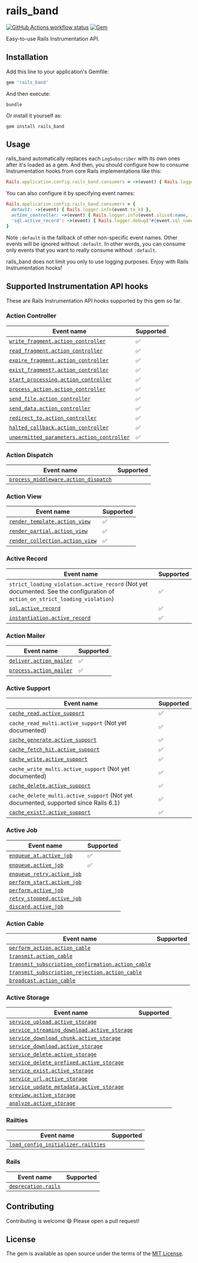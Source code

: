 # rails_band

<a href="https://github.com/yykamei/rails_band/actions/workflows/ci.yml"><img alt="GitHub Actions workflow status" src="https://github.com/yykamei/rails_band/actions/workflows/ci.yml/badge.svg"></a>
<a href="https://rubygems.org/gems/rails_band"><img alt="Gem" src="https://img.shields.io/gem/v/rails_band"></a>

Easy-to-use Rails Instrumentation API.

## Installation

Add this line to your application's Gemfile:

```ruby
gem 'rails_band'
```

And then execute:

```console
bundle
```

Or install it yourself as:

```console
gem install rails_band
```

## Usage

rails_band automatically replaces each `LogSubscriber` with its own ones after it's loaded as a gem. And then, you
should configure how to consume Instrumentation hooks from core Rails implementations like this:

```ruby
Rails.application.config.rails_band.consumers = ->(event) { Rails.logger.info(event.to_h) }
```

You can also configure it by specifying event names:

```ruby
Rails.application.config.rails_band.consumers = {
  default: ->(event) { Rails.logger.info(event.to_h) },
  action_controller: ->(event) { Rails.logger.info(event.slice(:name, :method, :path, :status, :controller, :action)) },
  'sql.active_record': ->(event) { Rails.logger.debug("#{event.sql_name}: #{event.sql}") },
}
```

Note `:default` is the fallback of other non-specific event names. Other events will be ignored without `:default`. In
other words, you can consume only events that you want to really consume without `:default`.

rails_band does not limit you only to use logging purposes. Enjoy with Rails Instrumentation hooks!

## Supported Instrumentation API hooks

These are Rails Instrumentation API hooks supported by this gem so far.

### Action Controller

| Event name                                                                                                                                                | Supported |
| --------------------------------------------------------------------------------------------------------------------------------------------------------- | --------- |
| [`write_fragment.action_controller`](https://guides.rubyonrails.org/active_support_instrumentation.html#write-fragment-action-controller)                 | ✅        |
| [`read_fragment.action_controller`](https://guides.rubyonrails.org/active_support_instrumentation.html#read-fragment-action-controller)                   | ✅        |
| [`expire_fragment.action_controller`](https://guides.rubyonrails.org/active_support_instrumentation.html#expire-fragment-action-controller)               | ✅        |
| [`exist_fragment?.action_controller`](https://guides.rubyonrails.org/active_support_instrumentation.html#exist-fragment-questionmark-action-controller)   | ✅        |
| [`start_processing.action_controller`](https://guides.rubyonrails.org/active_support_instrumentation.html#start-processing-action-controller)             | ✅        |
| [`process_action.action_controller`](https://guides.rubyonrails.org/active_support_instrumentation.html#process-action-action-controller)                 | ✅        |
| [`send_file.action_controller`](https://guides.rubyonrails.org/active_support_instrumentation.html#send-file-action-controller)                           | ✅        |
| [`send_data.action_controller`](https://guides.rubyonrails.org/active_support_instrumentation.html#send-data-action-controller)                           | ✅        |
| [`redirect_to.action_controller`](https://guides.rubyonrails.org/active_support_instrumentation.html#redirect-to-action-controller)                       | ✅        |
| [`halted_callback.action_controller`](https://guides.rubyonrails.org/active_support_instrumentation.html#halted-callback-action-controller)               | ✅        |
| [`unpermitted_parameters.action_controller`](https://guides.rubyonrails.org/active_support_instrumentation.html#unpermitted-parameters-action-controller) | ✅        |

### Action Dispatch

| Event name                                                                                                                                    | Supported |
| --------------------------------------------------------------------------------------------------------------------------------------------- | --------- |
| [`process_middleware.action_dispatch`](https://guides.rubyonrails.org/active_support_instrumentation.html#process-middleware-action-dispatch) |           |

### Action View

| Event name                                                                                                                          | Supported |
| ----------------------------------------------------------------------------------------------------------------------------------- | --------- |
| [`render_template.action_view`](https://guides.rubyonrails.org/active_support_instrumentation.html#render-template-action-view)     | ✅        |
| [`render_partial.action_view`](https://guides.rubyonrails.org/active_support_instrumentation.html#render-partial-action-view)       | ✅        |
| [`render_collection.action_view`](https://guides.rubyonrails.org/active_support_instrumentation.html#render-collection-action-view) | ✅        |

### Active Record

| Event name                                                                                                                      | Supported |
| ------------------------------------------------------------------------------------------------------------------------------- | --------- |
| `strict_loading_violation.active_record` (Not yet documented. See the configuration of `action_on_strict_loading_violation`)    | ✅        |
| [`sql.active_record`](https://guides.rubyonrails.org/active_support_instrumentation.html#sql-active-record)                     | ✅        |
| [`instantiation.active_record`](https://guides.rubyonrails.org/active_support_instrumentation.html#instantiation-active-record) | ✅        |

### Action Mailer

| Event name                                                                                                          | Supported |
| ------------------------------------------------------------------------------------------------------------------- | --------- |
| [`deliver.action_mailer`](https://guides.rubyonrails.org/active_support_instrumentation.html#deliver-action-mailer) | ✅        |
| [`process.action_mailer`](https://guides.rubyonrails.org/active_support_instrumentation.html#process-action-mailer) | ✅        |

### Active Support

| Event name                                                                                                                                  | Supported |
| ------------------------------------------------------------------------------------------------------------------------------------------- | --------- |
| [`cache_read.active_support`](https://guides.rubyonrails.org/active_support_instrumentation.html#cache-read-active-support)                 | ✅        |
| `cache_read_multi.active_support` (Not yet documented)                                                                                      | ✅        |
| [`cache_generate.active_support`](https://guides.rubyonrails.org/active_support_instrumentation.html#cache-generate-active-support)         | ✅        |
| [`cache_fetch_hit.active_support`](https://guides.rubyonrails.org/active_support_instrumentation.html#cache-fetch-hit-active-support)       | ✅        |
| [`cache_write.active_support`](https://guides.rubyonrails.org/active_support_instrumentation.html#cache-write-active-support)               | ✅        |
| `cache_write_multi.active_support` (Not yet documented)                                                                                     | ✅        |
| [`cache_delete.active_support`](https://guides.rubyonrails.org/active_support_instrumentation.html#cache-delete-active-support)             | ✅        |
| `cache_delete_multi.active_support` (Not yet documented, supported since Rails 6.1)                                                         | ✅        |
| [`cache_exist?.active_support`](https://guides.rubyonrails.org/active_support_instrumentation.html#cache-exist-questionmark-active-support) | ✅        |

### Active Job

| Event name                                                                                                                | Supported |
| ------------------------------------------------------------------------------------------------------------------------- | --------- |
| [`enqueue_at.active_job`](https://guides.rubyonrails.org/active_support_instrumentation.html#enqueue-at-active-job)       | ✅        |
| [`enqueue.active_job`](https://guides.rubyonrails.org/active_support_instrumentation.html#enqueue-active-job)             | ✅         |
| [`enqueue_retry.active_job`](https://guides.rubyonrails.org/active_support_instrumentation.html#enqueue-retry-active-job) |           |
| [`perform_start.active_job`](https://guides.rubyonrails.org/active_support_instrumentation.html#perform-start-active-job) |           |
| [`perform.active_job`](https://guides.rubyonrails.org/active_support_instrumentation.html#perform-active-job)             |           |
| [`retry_stopped.active_job`](https://guides.rubyonrails.org/active_support_instrumentation.html#retry-stopped-active-job) |           |
| [`discard.active_job`](https://guides.rubyonrails.org/active_support_instrumentation.html#discard-active-job)             |           |

### Action Cable

| Event name                                                                                                                                                              | Supported |
| ----------------------------------------------------------------------------------------------------------------------------------------------------------------------- | --------- |
| [`perform_action.action_cable`](https://guides.rubyonrails.org/active_support_instrumentation.html#perform-action-action-cable)                                         |           |
| [`transmit.action_cable`](https://guides.rubyonrails.org/active_support_instrumentation.html#transmit-action-cable)                                                     |           |
| [`transmit_subscription_confirmation.action_cable`](https://guides.rubyonrails.org/active_support_instrumentation.html#transmit-subscription-confirmation-action-cable) |           |
| [`transmit_subscription_rejection.action_cable`](https://guides.rubyonrails.org/active_support_instrumentation.html#transmit-subscription-rejection-action-cable)       |           |
| [`broadcast.action_cable`](https://guides.rubyonrails.org/active_support_instrumentation.html#broadcast-action-cable)                                                   |           |

### Active Storage

| Event name                                                                                                                                                  | Supported |
| ----------------------------------------------------------------------------------------------------------------------------------------------------------- | --------- |
| [`service_upload.active_storage`](https://guides.rubyonrails.org/active_support_instrumentation.html#service-upload-active-storage)                         |           |
| [`service_streaming_download.active_storage`](https://guides.rubyonrails.org/active_support_instrumentation.html#service-streaming-download-active-storage) |           |
| [`service_download_chunk.active_storage`](https://guides.rubyonrails.org/active_support_instrumentation.html#service-download-chunk-active-storage)         |           |
| [`service_download.active_storage`](https://guides.rubyonrails.org/active_support_instrumentation.html#service-download-active-storage)                     |           |
| [`service_delete.active_storage`](https://guides.rubyonrails.org/active_support_instrumentation.html#service-delete-active-storage)                         |           |
| [`service_delete_prefixed.active_storage`](https://guides.rubyonrails.org/active_support_instrumentation.html#service-delete-prefixed-active-storage)       |           |
| [`service_exist.active_storage`](https://guides.rubyonrails.org/active_support_instrumentation.html#service-exist-active-storage)                           |           |
| [`service_url.active_storage`](https://guides.rubyonrails.org/active_support_instrumentation.html#service-url-active-storage)                               |           |
| [`service_update_metadata.active_storage`](https://guides.rubyonrails.org/active_support_instrumentation.html#service-update-metadata-active-storage)       |           |
| [`preview.active_storage`](https://guides.rubyonrails.org/active_support_instrumentation.html#preview-active-storage)                                       |           |
| [`analyze.active_storage`](https://edgeguides.rubyonrails.org/active_support_instrumentation.html#analyze-active-storage)                                   |           |

### Railties

| Event name                                                                                                                                | Supported |
| ----------------------------------------------------------------------------------------------------------------------------------------- | --------- |
| [`load_config_initializer.railties`](https://guides.rubyonrails.org/active_support_instrumentation.html#load-config-initializer-railties) |           |

### Rails

| Event name                                                                                                  | Supported |
| ----------------------------------------------------------------------------------------------------------- | --------- |
| [`deprecation.rails`](https://guides.rubyonrails.org/active_support_instrumentation.html#deprecation-rails) |           |

## Contributing

Contributing is welcome 😄 Please open a pull request!

## License

The gem is available as open source under the terms of the [MIT License](https://opensource.org/licenses/MIT).
